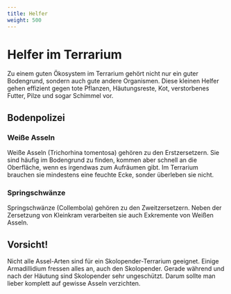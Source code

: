 ```yaml
---
title: Helfer
weight: 500
---
```


# Helfer im Terrarium

Zu einem guten Ökosystem im Terrarium gehört nicht nur ein guter Bodengrund, sondern auch gute andere Organismen. Diese kleinen Helfer gehen effizient gegen tote Pflanzen, Häutungsreste, Kot, verstorbenes Futter, Pilze und sogar Schimmel vor.

## Bodenpolizei

### Weiße Asseln

Weiße Asseln (Trichorhina tomentosa) gehören zu den Erstzersetzern. Sie sind häufig im Bodengrund zu finden, kommen aber schnell an die Oberfläche, wenn es irgendwas zum Aufräumen gibt. Im Terrarium brauchen sie mindestens eine feuchte Ecke, sonder überleben sie nicht.

### Springschwänze

Springschwänze (Collembola) gehören zu den Zweitzersetzern. Neben der Zersetzung von Kleinkram verarbeiten sie auch Exkremente von Weißen Asseln. 

## Vorsicht!

Nicht alle Assel-Arten sind für ein Skolopender-Terrarium geeignet. Einige Armadillidium fressen alles an, auch den Skolopender. Gerade während und nach der Häutung sind Skolopender sehr ungeschützt. Darum sollte man lieber komplett auf gewisse Asseln verzichten.